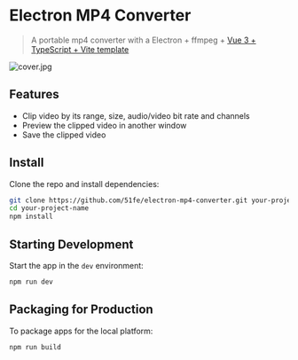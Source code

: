 # Electron MP4 Converter

> A portable mp4 converter with a Electron + ffmpeg + [Vue 3 + TypeScript + Vite template](https://github.com/electron-vite/electron-vite-vue)

<img src="https://riafan.com/uploads/2106/cover.jpg" alt="cover.jpg">

## Features

- Clip video by its range, size, audio/video bit rate and channels
- Preview the clipped video in another window
- Save the clipped video


## Install

Clone the repo and install dependencies:

```bash
git clone https://github.com/51fe/electron-mp4-converter.git your-project-name
cd your-project-name
npm install
```

## Starting Development

Start the app in the `dev` environment:

```bash
npm run dev
```

## Packaging for Production

To package apps for the local platform:

```bash
npm run build
```

